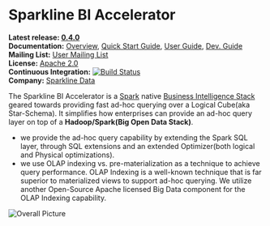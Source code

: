 Sparkline BI Accelerator
====

**Latest release: [0.4.0](https://github.com/SparklineData/spark-druid-olap/wiki/Release-0.4.0)** <br/>
**Documentation:** [Overview](https://github.com/SparklineData/spark-druid-olap/wiki/Overview), [Quick Start Guide](https://github.com/SparklineData/spark-druid-olap/wiki/Quick-Start-Guide), [User Guide](https://github.com/SparklineData/spark-druid-olap/wiki/User-Guide), [Dev. Guide](https://github.com/SparklineData/spark-druid-olap/wiki/Dev.-Guide) <br/>
**Mailing List:** [User Mailing List](http://groups.google.com/group/sparklinedata) <br/>
**License:** [Apache 2.0](http://www.apache.org/licenses/LICENSE-2.0) <br/>
**Continuous Integration:** [![Build Status](https://travis-ci.org/SparklineData/spark-druid-olap.svg?branch=master)](https://travis-ci.org/SparklineData/spark-druid-olap) <br/>
**Company:** [Sparkline Data](http://sparklinedata.com/) <br/>

The Sparkline BI Accelerator is a [Spark](http://spark.apache.org/) native [Business Intelligence Stack](https://en.wikipedia.org/wiki/Business_intelligence) geared towards providing fast ad-hoc querying over a Logical Cube(aka Star-Schema). It simplifies how enterprises can provide
an ad-hoc query layer on top of a **Hadoop/Spark(Big Open Data Stack)**.
* we provide the ad-hoc query capability by extending the Spark SQL
  layer, through SQL extensions and an extended Optimizer(both
  logical and Physical optimizations).
* we use OLAP indexing vs. pre-materialization as a technique to
  achieve query performance. OLAP Indexing is a well-known technique
  that is far superior to materialized views to support ad-hoc
  querying. We utilize another Open-Source Apache licensed Big Data component
  for the OLAP Indexing capability.



![Overall Picture](https://github.com/SparklineData/spark-druid-olap/blob/master/docs/images/images.001.png)
